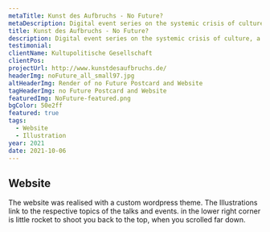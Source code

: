 ```yaml
---
metaTitle: Kunst des Aufbruchs - No Future?
metaDescription: Digital event series on the systemic crisis of culture, a crisis of society. The topic is a culture and politics of transformation.
title: Kunst des Aufbruchs - No Future?
description: Digital event series on the systemic crisis of culture, a crisis of society. The topic is a culture and politics of transformation. The Branding and Logo was developed by Axel Watzke.
testimonial: 
clientName: Kultupolitische Gesellschaft
clientPos: 
projectUrl: http://www.kunstdesaufbruchs.de/
headerImg: noFuture_all_small97.jpg
altHeaderImg: Render of no Future Postcard and Website
tagHeaderImg: no Future Postcard and Website
featuredImg: NoFuture-featured.png
bgColor: 50e2ff
featured: true
tags:
  - Website
  - Illustration
year: 2021
date: 2021-10-06
---
```


## Website
The website was realised with a custom wordpress theme. The Illustrations link to the respective topics of the talks and events. in the lower right corner is little rocket to shoot you back to the top, when you scrolled far down.

